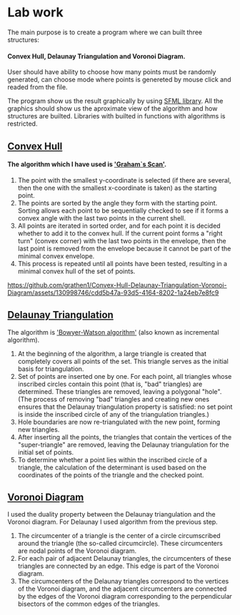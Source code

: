 # Lab work
 The main purpose is to create a program where we can built three structures: 
 #### Convex Hull, Delaunay Triangulation and Voronoi Diagram.

User should have ability to choose how many points must be randomly generated, can choose mode where points is genereted by mouse click and readed from the file.

The program show us the result graphically by using [SFML library](https://www.sfml-dev.org/). All the graphics should show us the aproximate view of the algorithm and how structures are builted.
Libraries with builted in functions with algorithms is restricted.

## [Convex Hull](https://en.wikipedia.org/wiki/Convex_hull)

#### The algorithm which I have used is ['Graham`s Scan'](https://en.wikipedia.org/wiki/Graham_scan).
1. The point with the smallest y-coordinate is selected (if there are several, then the one with the smallest x-coordinate is taken) as the starting point.
2. The points are sorted by the angle they form with the starting point. Sorting allows each point to be sequentially checked to see if it forms a convex angle with the last two points in the current shell.
3. All points are iterated in sorted order, and for each point it is decided whether to add it to the convex hull. If the current point forms a "right turn" (convex corner) with the last two points in the envelope, then the last point is removed from the envelope because it cannot be part of the minimal convex envelope.
4. This process is repeated until all points have been tested, resulting in a minimal convex hull of the set of points.

https://github.com/grathen1/Convex-Hull-Delaunay-Triangulation-Voronoi-Diagram/assets/130998746/cdd5b47a-93d5-4164-8202-1a24eb7e8fc9

## [Delaunay Triangulation](https://en.wikipedia.org/wiki/Delaunay_triangulation)
The algorithm is ['Bowyer-Watson algorithm'](https://en.wikipedia.org/wiki/Bowyer%E2%80%93Watson_algorithm) (also known as incremental algorithm).
1. At the beginning of the algorithm, a large triangle is created that completely covers all points of the set. This triangle serves as the initial basis for triangulation.
2. Set of points are inserted one by one. For each point, all triangles whose inscribed circles contain this point (that is, "bad" triangles) are determined. These triangles are removed, leaving a polygonal "hole".
(The process of removing "bad" triangles and creating new ones ensures that the Delaunay triangulation property is satisfied: no set point is inside the inscribed circle of any of the triangulation triangles.)
3. Hole boundaries are now re-triangulated with the new point, forming new triangles.
4. After inserting all the points, the triangles that contain the vertices of the "super-triangle" are removed, leaving the Delaunay triangulation for the initial set of points.
5. To determine whether a point lies within the inscribed circle of a triangle, the calculation of the determinant is used based on the coordinates of the points of the triangle and the checked point.

## [Voronoi Diagram](https://en.wikipedia.org/wiki/Voronoi_diagram)
I used the duality property between the Delaunay triangulation and the Voronoi diagram.
For Delaunay I used algorithm from the previous step.

1. The circumcenter of a triangle is the center of a circle circumscribed around the triangle (the so-called circumcircle). These circumcenters are nodal points of the Voronoi diagram.
2. For each pair of adjacent Delaunay triangles, the circumcenters of these triangles are connected by an edge. This edge is part of the Voronoi diagram.
3. The circumcenters of the Delaunay triangles correspond to the vertices of the Voronoi diagram, and the adjacent circumcenters are connected by the edges of the Voronoi diagram corresponding to the perpendicular bisectors of the common edges of the triangles.




